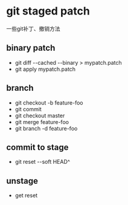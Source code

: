 # git staged patch

一些git补丁、撤销方法

## binary patch

* git diff --cached --binary > mypatch.patch
* git apply mypatch.patch

## branch

* git checkout -b feature-foo
* git commit
* git checkout master
* git merge feature-foo
* git branch -d feature-foo 

## commit to stage

* git reset --soft HEAD^

## unstage

* get reset <file path>
